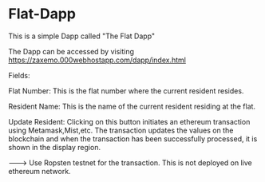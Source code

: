 # Flat-Dapp

This is a simple Dapp called "The Flat Dapp"

The Dapp can be accessed by visiting https://zaxemo.000webhostapp.com/dapp/index.html

Fields:

Flat Number: This is the flat number where the current resident resides.

Resident Name: This is the name of the current resident residing at the flat.

Update Resident:
Clicking on this button initiates an ethereum transaction using Metamask,Mist,etc.
The transaction updates the values on the blockchain and when the transaction has been successfully processed, it is shown in the display region.

---> Use Ropsten testnet for the transaction. This is not deployed on live ethereum network.

